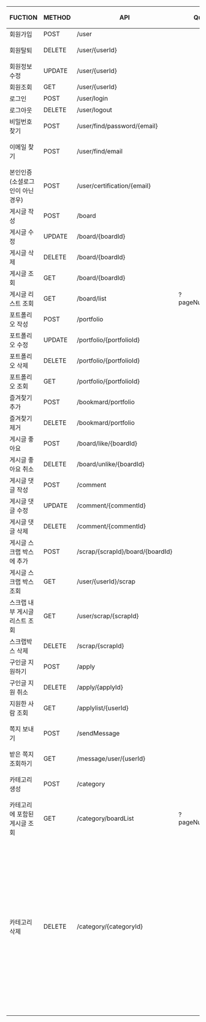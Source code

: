 | FUCTION | METHOD | API  | QueryString | RequestBody | ResponseBody | 비고 |
| --- | --- | --- | --- | --- | --- | --- |
| 회원가입 | POST | /user |  | user data |  |  |
| 회원탈퇴 | DELETE | /user/{userId} |  | 로그인여부 , 2차 인증 |  |  |
| 회원정보수정 | UPDATE | /user/{userId} |  | user data |  |  |
| 회원조회 | GET | /user/{userId} |  | 로그인 여부 |  |  |
| 로그인 | POST | /user/login |  | login info |  |  |
| 로그아웃 | DELETE | /user/logout |  | login info |  |  |
| 비밀번호 찾기 | POST | /user/find/password/{email} |  |  |  |  |
| 이메일 찾기 | POST | /user/find/email |  | 인증여부,전화번호 |  | 재정의 |
| 본인인증(소셜로그인이 아닌 경우) | POST | /user/certification/{email} |  | 인증에 필요한 값  |  |  |
| 게시글 작성 | POST | /board |  | board data,로그인 여부 |  |  |
| 게시글 수정 | UPDATE | /board/{boardId} |  | board data, 로그인 여부 |  |  |
| 게시글 삭제 | DELETE | /board/{boardId} |  | 로그인 여부 체크 |  |  |
| 게시글 조회 | GET | /board/{boardId} |  |  |  |  |
| 게시글 리스트 조회 | GET | /board/list | ?pageNum=&pageSize= |  |  |  |
| 포트폴리오 작성 | POST | /portfolio |  | 로그인여부 체크 |  |  |
| 포트폴리오 수정 | UPDATE | /portfolio/{portfolioId} |  | 로그인여부 체크 |  |  |
| 포트폴리오 삭제 | DELETE | /portfolio/{portfolioId} |  | 로그인여부 체크 |  |  |
| 포트폴리오 조회 | GET | /portfolio/{portfolioId} |  | 로그인여부 체크 |  |  |
| 즐겨찾기 추가 | POST | /bookmard/portfolio |  | 유저정보와 포트폴리오 정보 |  |  |
| 즐겨찾기 제거 | DELETE | /bookmard/portfolio |  | 유저정보와 포트폴리오 정보 |  |  |
| 게시글 좋아요 | POST | /board/like/{boardId} |  | 유저정보 |  |  |
| 게시글 좋아요 취소 | DELETE | /board/unlike/{boardId} |  | 유저정보 |  |  |
| 게시글 댓글 작성 | POST | /comment |  | 게시글 정보와 내용 |  |  |
| 게시글 댓글 수정 | UPDATE | /comment/{commentId} |  | 댓글 내용 + 로그인여부 |  |  |
| 게시글 댓글 삭제 | DELETE | /comment/{commentId} |  |  |  |  |
| 게시글 스크랩 박스에 추가 | POST | /scrap/{scrapId}/board/{boardId} |  | 게시글 정보와 스크랩 정보 |  |  |
| 게시글 스크랩 박스 조회 | GET | /user/{userId}/scrap |  | 로그인 여부 |  |  |
| 스크랩 내부 게시글 리스트 조회 | GET | /user/scrap/{scrapId} |  | 로그인 여부 |  |  |
| 스크랩박스 삭제 | DELETE | /scrap/{scrapId} |  | 로그인 여부 |  |  |
| 구인글 지원하기 | POST | /apply |  | 지원 정보 |  |  |
| 구인글 지원 취소 | DELETE | /apply/{applyId} |  | 로그인여부 |  |  |
| 지원한 사람 조회 | GET | /applylist/{userId} |  | 로그인여부 |  |  |
| 쪽지 보내기 | POST | /sendMessage |  | 로그인 여부, 발신자 수신자 정보 |  |  |
| 받은 쪽지 조회하기 | GET | /message/user/{userId} |  | 로그인 여부 |  |  |
| 카테고리 생성 | POST | /category |  |  |  | 어드민 |
| 카테고리에 포함된 게시글 조회 | GET | /category/boardList | ?pageNum=&pageSize= |  |  |  |
| 카테고리 삭제 | DELETE | /category/{categoryId} |  |  |  | 어드민만 삭제 가능,아무 게시글이 없는지 확인 |